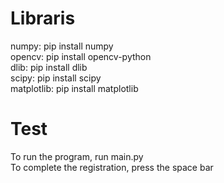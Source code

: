 # Libraris  
numpy: pip install numpy  
opencv: pip install opencv-python  
dlib: pip install dlib  
scipy: pip install scipy  
matplotlib: pip install matplotlib  
# Test  
To run the program, run main.py  
To complete the registration, press the space bar